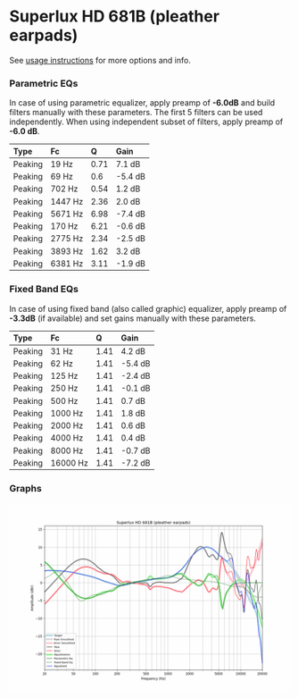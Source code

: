 # Superlux HD 681B (pleather earpads)
See [usage instructions](https://github.com/jaakkopasanen/AutoEq#usage) for more options and info.

### Parametric EQs
In case of using parametric equalizer, apply preamp of **-6.0dB** and build filters manually
with these parameters. The first 5 filters can be used independently.
When using independent subset of filters, apply preamp of **-6.0 dB**.

| Type    | Fc      |    Q | Gain    |
|:--------|:--------|:-----|:--------|
| Peaking | 19 Hz   | 0.71 | 7.1 dB  |
| Peaking | 69 Hz   | 0.6  | -5.4 dB |
| Peaking | 702 Hz  | 0.54 | 1.2 dB  |
| Peaking | 1447 Hz | 2.36 | 2.0 dB  |
| Peaking | 5671 Hz | 6.98 | -7.4 dB |
| Peaking | 170 Hz  | 6.21 | -0.6 dB |
| Peaking | 2775 Hz | 2.34 | -2.5 dB |
| Peaking | 3893 Hz | 1.62 | 3.2 dB  |
| Peaking | 6381 Hz | 3.11 | -1.9 dB |

### Fixed Band EQs
In case of using fixed band (also called graphic) equalizer, apply preamp of **-3.3dB**
(if available) and set gains manually with these parameters.

| Type    | Fc       |    Q | Gain    |
|:--------|:---------|:-----|:--------|
| Peaking | 31 Hz    | 1.41 | 4.2 dB  |
| Peaking | 62 Hz    | 1.41 | -5.4 dB |
| Peaking | 125 Hz   | 1.41 | -2.4 dB |
| Peaking | 250 Hz   | 1.41 | -0.1 dB |
| Peaking | 500 Hz   | 1.41 | 0.7 dB  |
| Peaking | 1000 Hz  | 1.41 | 1.8 dB  |
| Peaking | 2000 Hz  | 1.41 | 0.6 dB  |
| Peaking | 4000 Hz  | 1.41 | 0.4 dB  |
| Peaking | 8000 Hz  | 1.41 | -0.7 dB |
| Peaking | 16000 Hz | 1.41 | -7.2 dB |

### Graphs
![](./Superlux%20HD%20681B%20(pleather%20earpads).png)